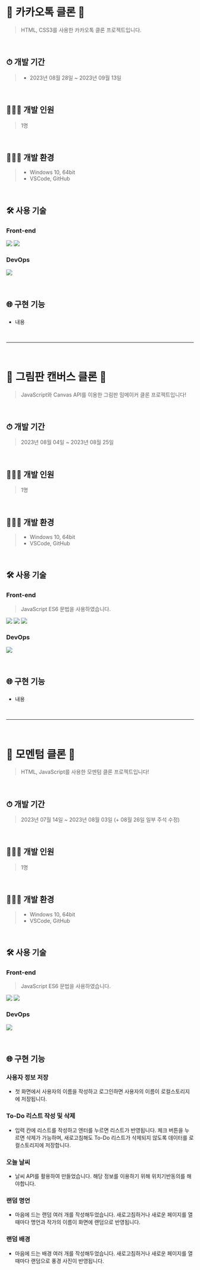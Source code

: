 # 💬 카카오톡 클론 💬
> HTML, CSS3를 사용한 카카오톡 클론 프로젝트입니다.
<br>

## ⏱ 개발 기간
> * 2023년 08월 28일 ~ 2023년 09월 13일
<br>

## 🙋🏻‍♀️ 개발 인원
> 1명
<br>

## 👩🏻‍💻 개발 환경
> * Windows 10, 64bit
> * VSCode, GitHub
<br>

## 🛠 사용 기술
### Front-end
  <p>
    <!-- HTML5 스킬 아이콘 -->
    <img src="https://img.shields.io/badge/HTML5-E34F26?style=for-the-badge&logo=html5&logoColor=white"/>
    <!-- CSS3 스킬 아이콘 -->
    <img src="https://img.shields.io/badge/CSS3-1572B6?style=for-the-badge&logo=CSS3&logoColor=white">
  </p>

### DevOps
  <p>
    <!-- GitHub 스킬 아이콘 -->
    <img src="https://img.shields.io/badge/GitHub-100000?style=for-the-badge&logo=github&logoColor=white"/>
  </p>
<br>

## 🌐 구현 기능
### 
* 내용
<br>


----------------------------------------------------------------------------------------------------
<br>

# 🎨 그림판 캔버스 클론 🎨
> JavaScript와 Canvas API를 이용한 그림판 밈메이커 클론 프로젝트입니다!
<br>

## ⏱ 개발 기간
> 2023년 08월 04일 ~ 2023년 08월 25일
<br>

## 🙋🏻‍♀️ 개발 인원
> 1명
<br>

## 👩🏻‍💻 개발 환경
> * Windows 10, 64bit
> * VSCode, GitHub
<br>

## 🛠 사용 기술
### Front-end
> JavaScript ES6 문법을 사용하였습니다.
  <p>
    <!-- HTML5 스킬 아이콘 -->
    <img src="https://img.shields.io/badge/HTML5-E34F26?style=for-the-badge&logo=html5&logoColor=white"/>
    <!-- CSS3 스킬 아이콘 -->
    <img src="https://img.shields.io/badge/CSS3-1572B6?style=for-the-badge&logo=CSS3&logoColor=white">
    <!-- JavaScript 스킬 아이콘 -->
    <img src="https://img.shields.io/badge/JavaScript-F7DF1E?style=for-the-badge&logo=JavaScript&logoColor=white"/>
  </p>

### DevOps
  <p>
    <!-- GitHub 스킬 아이콘 -->
    <img src="https://img.shields.io/badge/GitHub-100000?style=for-the-badge&logo=github&logoColor=white"/>
  </p>
<br>

## 🌐 구현 기능
### 
* 내용
<br>


----------------------------------------------------------------------------------------------------
<br>

# 📒 모멘텀 클론 📒
> HTML, JavaScript를 사용한 모멘텀 클론 프로젝트입니다!
<br>

## ⏱ 개발 기간
> 2023년 07월 14일 ~ 2023년 08월 03일
  (+ 08월 26일 일부 주석 수정)
<br>

## 🙋🏻‍♀️ 개발 인원
> 1명
<br>

## 👩🏻‍💻 개발 환경
> * Windows 10, 64bit
> * VSCode, GitHub
<br>

## 🛠 사용 기술
### Front-end
> JavaScript ES6 문법을 사용하였습니다.
  <p>
    <!-- HTML5 스킬 아이콘 -->
    <img src="https://img.shields.io/badge/HTML5-E34F26?style=for-the-badge&logo=html5&logoColor=white"/>
    <!-- JavaScript 스킬 아이콘 -->
    <img src="https://img.shields.io/badge/JavaScript-F7DF1E?style=for-the-badge&logo=JavaScript&logoColor=white"/>
  </p>

### DevOps
  <p>
    <!-- GitHub 스킬 아이콘 -->
    <img src="https://img.shields.io/badge/GitHub-100000?style=for-the-badge&logo=github&logoColor=white"/>
  </p>
<br>

## 🌐 구현 기능
### 사용자 정보 저장
* 첫 화면에서 사용자의 이름을 작성하고 로그인하면
  사용자의 이름이 로컬스토리지에 저장됩니다.
### To-Do 리스트 작성 및 삭제
 * 입력 칸에 리스트를 작성하고 엔터를 누르면 리스트가 반영됩니다.
   체크 버튼을 누르면 삭제가 가능하며,
   새로고침해도 To-Do 리스트가 삭제되지 않도록
  데이터를 로컬스토리지에 저장합니다.
### 오늘 날씨
 * 날씨 API를 활용하여 만들었습니다.
   해당 정보를 이용하기 위해 위치기반동의를 해야합니다.
### 랜덤 명언
 * 마음에 드는 랜덤 여러 개를 작성해두었습니다.
   새로고침하거나 새로운 페이지를 열 때마다
   명언과 작가의 이름이 화면에 랜덤으로 반영됩니다.
### 랜덤 배경
 * 마음에 드는 배경 여러 개를 작성해두었습니다.
   새로고침하거나 새로운 페이지를 열 때마다
   랜덤으로 풍경 사진이 반영됩니다.
